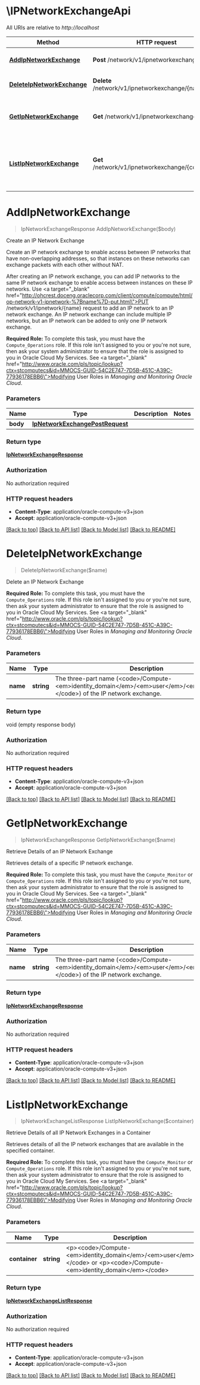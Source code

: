 # \IPNetworkExchangeApi

All URIs are relative to *http://localhost*

Method | HTTP request | Description
------------- | ------------- | -------------
[**AddIpNetworkExchange**](IPNetworkExchangeApi.md#AddIpNetworkExchange) | **Post** /network/v1/ipnetworkexchange/ | Create an IP Network Exchange
[**DeleteIpNetworkExchange**](IPNetworkExchangeApi.md#DeleteIpNetworkExchange) | **Delete** /network/v1/ipnetworkexchange/{name} | Delete an IP Network Exchange
[**GetIpNetworkExchange**](IPNetworkExchangeApi.md#GetIpNetworkExchange) | **Get** /network/v1/ipnetworkexchange/{name} | Retrieve Details of an IP Network Exchange
[**ListIpNetworkExchange**](IPNetworkExchangeApi.md#ListIpNetworkExchange) | **Get** /network/v1/ipnetworkexchange/{container}/ | Retrieve Details of all IP Network Exchanges in a Container


# **AddIpNetworkExchange**
> IpNetworkExchangeResponse AddIpNetworkExchange($body)

Create an IP Network Exchange

Create an IP network exchange to enable access between IP networks that have non-overlapping addresses, so that instances on these networks can exchange packets with each other without NAT.<p>After creating an IP network exchange, you can add IP networks to the same IP network exchange to enable access between instances on these IP networks. Use <a target=\"_blank\" href=\"http://ohcrest.doceng.oraclecorp.com/client/compute/compute/html/op-network-v1-ipnetwork-%7Bname%7D-put.html\">PUT /network/v1/ipnetwork/{name}</a> request to add an IP network to an IP network exchange. An IP network exchange can include multiple IP networks, but an IP network can be added to only one IP network exchange.<p><b>Required Role: </b> To complete this task, you must have the <code>Compute_Operations</code> role. If this role isn't assigned to you or you're not sure, then ask your system administrator to ensure that the role is assigned to you in Oracle Cloud My Services. See <a target=\"_blank\" href=\"http://www.oracle.com/pls/topic/lookup?ctx=stcomputecs&id=MMOCS-GUID-54C2E747-7D5B-451C-A39C-77936178EBB6\">Modifying User Roles</a> in <em>Managing and Monitoring Oracle Cloud</em>.


### Parameters

Name | Type | Description  | Notes
------------- | ------------- | ------------- | -------------
 **body** | [**IpNetworkExchangePostRequest**](IpNetworkExchangePostRequest.md)|  | 

### Return type

[**IpNetworkExchangeResponse**](IpNetworkExchange-response.md)

### Authorization

No authorization required

### HTTP request headers

 - **Content-Type**: application/oracle-compute-v3+json
 - **Accept**: application/oracle-compute-v3+json

[[Back to top]](#) [[Back to API list]](../README.md#documentation-for-api-endpoints) [[Back to Model list]](../README.md#documentation-for-models) [[Back to README]](../README.md)

# **DeleteIpNetworkExchange**
> DeleteIpNetworkExchange($name)

Delete an IP Network Exchange

<b>Required Role: </b> To complete this task, you must have the <code>Compute_Operations</code> role. If this role isn't assigned to you or you're not sure, then ask your system administrator to ensure that the role is assigned to you in Oracle Cloud My Services. See <a target=\"_blank\" href=\"http://www.oracle.com/pls/topic/lookup?ctx=stcomputecs&id=MMOCS-GUID-54C2E747-7D5B-451C-A39C-77936178EBB6\">Modifying User Roles</a> in <em>Managing and Monitoring Oracle Cloud</em>.


### Parameters

Name | Type | Description  | Notes
------------- | ------------- | ------------- | -------------
 **name** | **string**| The three-part name (&lt;code&gt;/Compute-&lt;em&gt;identity_domain&lt;/em&gt;/&lt;em&gt;user&lt;/em&gt;/&lt;em&gt;object&lt;/em&gt;&lt;/code&gt;) of the IP network exchange. | 

### Return type

void (empty response body)

### Authorization

No authorization required

### HTTP request headers

 - **Content-Type**: application/oracle-compute-v3+json
 - **Accept**: application/oracle-compute-v3+json

[[Back to top]](#) [[Back to API list]](../README.md#documentation-for-api-endpoints) [[Back to Model list]](../README.md#documentation-for-models) [[Back to README]](../README.md)

# **GetIpNetworkExchange**
> IpNetworkExchangeResponse GetIpNetworkExchange($name)

Retrieve Details of an IP Network Exchange

Retrieves details of a specific IP network exchange.<p><b>Required Role: </b>To complete this task, you must have the <code>Compute_Monitor</code> or <code>Compute_Operations</code> role. If this role isn't assigned to you or you're not sure, then ask your system administrator to ensure that the role is assigned to you in Oracle Cloud My Services. See <a target=\"_blank\" href=\"http://www.oracle.com/pls/topic/lookup?ctx=stcomputecs&id=MMOCS-GUID-54C2E747-7D5B-451C-A39C-77936178EBB6\">Modifying User Roles</a> in <em>Managing and Monitoring Oracle Cloud</em>.


### Parameters

Name | Type | Description  | Notes
------------- | ------------- | ------------- | -------------
 **name** | **string**| The three-part name (&lt;code&gt;/Compute-&lt;em&gt;identity_domain&lt;/em&gt;/&lt;em&gt;user&lt;/em&gt;/&lt;em&gt;object&lt;/em&gt;&lt;/code&gt;) of the IP network exchange. | 

### Return type

[**IpNetworkExchangeResponse**](IpNetworkExchange-response.md)

### Authorization

No authorization required

### HTTP request headers

 - **Content-Type**: application/oracle-compute-v3+json
 - **Accept**: application/oracle-compute-v3+json

[[Back to top]](#) [[Back to API list]](../README.md#documentation-for-api-endpoints) [[Back to Model list]](../README.md#documentation-for-models) [[Back to README]](../README.md)

# **ListIpNetworkExchange**
> IpNetworkExchangeListResponse ListIpNetworkExchange($container)

Retrieve Details of all IP Network Exchanges in a Container

Retrieves details of all the IP network exchanges that are available in the specified container.<p><b>Required Role: </b>To complete this task, you must have the <code>Compute_Monitor</code> or <code>Compute_Operations</code> role. If this role isn't assigned to you or you're not sure, then ask your system administrator to ensure that the role is assigned to you in Oracle Cloud My Services. See <a target=\"_blank\" href=\"http://www.oracle.com/pls/topic/lookup?ctx=stcomputecs&id=MMOCS-GUID-54C2E747-7D5B-451C-A39C-77936178EBB6\">Modifying User Roles</a> in <em>Managing and Monitoring Oracle Cloud</em>.


### Parameters

Name | Type | Description  | Notes
------------- | ------------- | ------------- | -------------
 **container** | **string**| &lt;p&gt;&lt;code&gt;/Compute-&lt;em&gt;identity_domain&lt;/em&gt;/&lt;em&gt;user&lt;/em&gt;&lt;/code&gt; or &lt;p&gt;&lt;code&gt;/Compute-&lt;em&gt;identity_domain&lt;/em&gt;&lt;/code&gt; | 

### Return type

[**IpNetworkExchangeListResponse**](IpNetworkExchange-list-response.md)

### Authorization

No authorization required

### HTTP request headers

 - **Content-Type**: application/oracle-compute-v3+json
 - **Accept**: application/oracle-compute-v3+json

[[Back to top]](#) [[Back to API list]](../README.md#documentation-for-api-endpoints) [[Back to Model list]](../README.md#documentation-for-models) [[Back to README]](../README.md)


